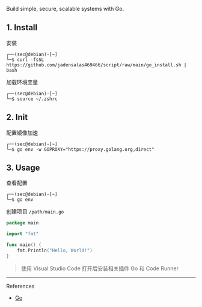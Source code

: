 Build simple, secure, scalable systems with Go.

## 1. Install

安装

```
┌──(sec@debian)-[~]
└─$ curl -fsSL https://github.com/jadensalas469466/script/raw/main/go_install.sh | bash
```

加载环境变量

```
┌──(sec@debian)-[~]
└─$ source ~/.zshrc
```

## 2. Init

配置镜像加速

```
┌──(sec@debian)-[~]
└─$ go env -w GOPROXY="https://proxy.golang.org,direct"
```

## 3. Usage

查看配置

```
┌──(sec@debian)-[~]
└─$ go env
```

创建项目 `/path/main.go` 

```go
package main

import "fmt"

func main() {
    fmt.Println("Hello, World!")
}

```

> 使用 Visual Studio Code 打开后安装相关插件 Go 和 Code Runner

---

References

- [Go](https://go.dev/)

